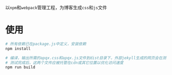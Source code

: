 以`npm`和`webpack`管理工程，为博客生成`css`和`js`文件

# 使用

```sh
# 所有依赖已在package.js中定义，安装依赖
npm install

# 编译，输出所需的apqx.css和apqx.js文件到dist目录下，外部jekyll生成的网页会在测试模式中会读取这两个文件
# 测试完成后，这两个文件应被托管在cdn或其它位置以优化访问速度
npm run build
```
